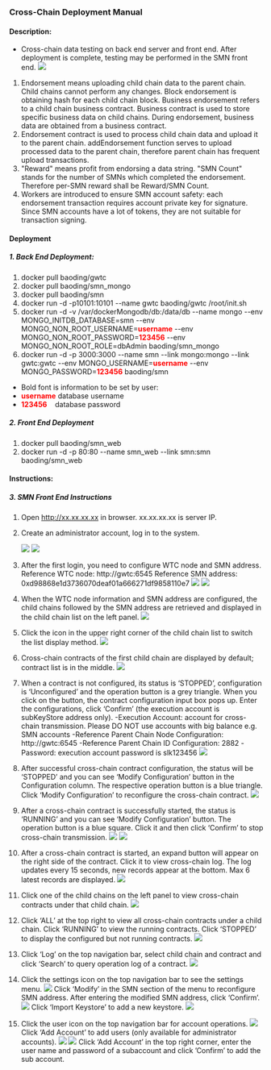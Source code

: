 ###  Cross-Chain Deployment Manual
#### Description:
- Cross-chain data testing on back end server and front end. After deployment is complete, testing may be performed in the SMN front end.
![](images/wtc_logo.jpg)
1. Endorsement means uploading child chain data to the parent chain. Child chains cannot perform any changes. Block endorsement is obtaining hash for each child chain block. Business endorsement refers to a child chain business contract. Business contract is used to store specific business data on child chains. During endorsement, business data are obtained from a business contract.
2. Endorsement contract is used to process child chain data and upload it to the parent chain. addEndorsement function serves to upload processed data to the parent chain, therefore parent chain has frequent upload transactions.
3. "Reward" means profit from endorsing a data string. "SMN Count" stands for the number of SMNs which completed the endorsement. Therefore per-SMN reward shall be Reward/SMN Count.
4. Workers are introduced to ensure SMN account safety: each endorsement transaction requires account private key for signature. Since SMN accounts have a lot of tokens, they are not suitable for transaction signing.
#### Deployment
##### 1. Back End Deployment:
1.  docker pull baoding/gwtc
1.  docker pull baoding/smn_mongo
1.  docker pull baoding/smn
1. docker run -d -p10101:10101 --name gwtc baoding/gwtc /root/init.sh
1.  docker run -d -v /var/dockerMongodb/db:/data/db -\-name mongo -\-env MONGO_INITDB_DATABASE=smn -\-env MONGO_NON_ROOT_USERNAME=<font color=red >**username**</font> -\-env MONGO_NON_ROOT_PASSWORD=<font color=red >**123456**</font> -\-env MONGO_NON_ROOT_ROLE=dbAdmin baoding/smn_mongo
1. docker run -d -p 3000:3000 -\-name smn -\-link mongo:mongo --link gwtc:gwtc -\-env MONGO_USERNAME=<font color=red >**username**</font> -\-env MONGO_PASSWORD=<font color=red >**123456**</font> baoding/smn
- Bold font is information to be set by user:
- <font color=red >**username**</font>     database username
- <font color=red >**123456**   </font>       database password

##### 2. Front End Deployment
1. docker pull baoding/smn_web
1. docker run -d -p 80:80 --name smn_web --link smn:smn baoding/smn_web

#### Instructions:
##### 3. SMN Front End Instructions

1. Open http://xx.xx.xx.xx in browser. xx.xx.xx.xx is server IP.
1. Create an administrator account, log in to the system.

   ![](images/1.png)
   ![](images/2.png)
1. After the first login, you need to configure WTC node and SMN address.
 Reference WTC node: http://gwtc:6545
Reference SMN address: 0xd98868e1d3736070deaf01a666271df9858110e7
![](images/3.png)
![](images/4.png)
1. When the WTC node information and SMN address are configured, the child chains followed by the SMN address are retrieved and displayed in the child chain list on the left panel.
![](images/5.png)
1. Click the icon in the upper right corner of the child chain list to switch the list display method.
![](images/6.png)
1. Cross-chain contracts of the first child chain are displayed by default; contract list is in the middle.
![](images/7.png)
1. When a contract is not configured, its status is ‘STOPPED’, configuration is ‘Unconfigured’ and the operation button is a grey triangle. When you click on the button, the contract configuration input box pops up. Enter the configurations, click ‘Confirm’ (the execution account is subKeyStore address only).
 -Execution Account: account for cross-chain transmission. Please DO NOT use accounts     with big balance e.g. SMN accounts
 -Reference Parent Chain Node Configuration: http://gwtc:6545
 -Reference Parent Chain ID Configuration: 2882
 -Password: execution account password is slk123456
 ![](images/8.png)
1. After successful cross-chain contract configuration, the status will be ‘STOPPED’ and you can see ‘Modify Configuration’ button in the Configuration column. The respective operation button is a blue triangle. Click ‘Modify Configuration’ to reconfigure the cross-chain contract.
![](images/9.png)
1. After a cross-chain contract is successfully started, the status is ‘RUNNING’ and you can see ‘Modify Configuration’ button. The operation button is a blue square. Click it and then click ‘Confirm’ to stop cross-chain transmission.
![](images/10.png)
![](images/11.png)
1. After a cross-chain contract is started, an expand button will appear on the right side of the contract. Click it to view cross-chain log. The log updates every 15 seconds, new records appear at the bottom. Max 6 latest records are displayed.
![](images/12.png)
1. Click one of the child chains on the left panel to view cross-chain contracts under that child chain.
![](images/13.png)
1. Click ‘ALL’ at the top right to view all cross-chain contracts under a child chain. Click ‘RUNNING’ to view the running contracts. Click ‘STOPPED’ to display the configured but not running contracts.
![](images/14.png)
1. Click ‘Log’ on the top navigation bar, select child chain and contract and click ‘Search’ to query operation log of a contract.
![](images/15.png)
1. Click the settings icon on the top navigation bar to see the settings menu.
![](images/16.png)
Click ‘Modify’ in the SMN section of the menu to reconfigure SMN address. After entering the modified SMN address, click ‘Confirm’.
![](images/17.png)
Click ‘Import Keystore’ to add a new keystore.
![](images/18.png)
1. Click the user icon on the top navigation bar for account operations.
![](images/19.png)
Click ‘Add Account’ to add users (only available for administrator accounts).
![](images/20.png)
![](images/21.png)
Click ‘Add Account’ in the top right corner, enter the user name and password of a subaccount and click ’Confirm’ to add the sub account.


